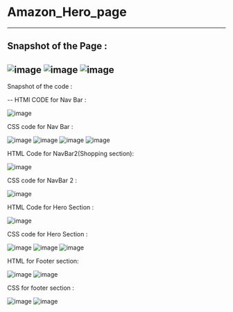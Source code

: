 # Amazon_Hero_page


-------

Snapshot of the Page : 
---

![image](https://github.com/Av0011/Amazon_Hero_page/assets/126654288/e539d6cb-c03f-4da8-9ec8-f668c59e30d3)
![image](https://github.com/Av0011/Amazon_Hero_page/assets/126654288/15719224-d522-42ee-84a6-9329e7c990cb)
![image](https://github.com/Av0011/Amazon_Hero_page/assets/126654288/dc3542cf-12db-404a-8f64-6273dc146243)
---------

Snapshot of the code :

--
HTMl CODE for Nav Bar : 

![image](https://github.com/Av0011/Amazon_Hero_page/assets/126654288/18574db4-14fa-4cfa-9e29-e57a88224929)


CSS code for Nav Bar : 

![image](https://github.com/Av0011/Amazon_Hero_page/assets/126654288/e8d0a2e1-7b36-485c-94e5-be8576bf8aec)
![image](https://github.com/Av0011/Amazon_Hero_page/assets/126654288/bbe7eed4-26cf-4fb3-b1a8-bb499de9dd74)
![image](https://github.com/Av0011/Amazon_Hero_page/assets/126654288/4465edde-0fd5-4398-9397-630187d15e64)
![image](https://github.com/Av0011/Amazon_Hero_page/assets/126654288/8cfd04a4-f424-4fd8-96d5-cb4ec17c8289)


HTML Code for NavBar2(Shopping section): 

![image](https://github.com/Av0011/Amazon_Hero_page/assets/126654288/c8885bf7-2ce9-4188-8b9b-c6aa091b2b38)

CSS code for NavBar 2 : 

![image](https://github.com/Av0011/Amazon_Hero_page/assets/126654288/1bbd467f-f406-433c-a826-56d9da83d2df)

HTML Code for Hero Section : 

![image](https://github.com/Av0011/Amazon_Hero_page/assets/126654288/14a384f5-31ea-4bd4-bdbd-c0f93b732eb0)

CSS code for Hero Section : 

![image](https://github.com/Av0011/Amazon_Hero_page/assets/126654288/654776f9-8d07-42c3-a05a-5dda8a1d3e49)
![image](https://github.com/Av0011/Amazon_Hero_page/assets/126654288/af9b9cb9-ea63-49a2-a4b6-e5c6c5924228)
![image](https://github.com/Av0011/Amazon_Hero_page/assets/126654288/bb1d5ed1-7bad-4fa4-a92b-c05c24cc2e23)


HTML for Footer section: 

![image](https://github.com/Av0011/Amazon_Hero_page/assets/126654288/7f572602-41f0-4e01-be55-ee84e38a0477)
![image](https://github.com/Av0011/Amazon_Hero_page/assets/126654288/c5dfa7c3-fca2-484f-a916-6031ba0ca397)


CSS for footer section : 

![image](https://github.com/Av0011/Amazon_Hero_page/assets/126654288/20048bc1-6786-4238-97eb-1cb9dc2e2f4a)
![image](https://github.com/Av0011/Amazon_Hero_page/assets/126654288/76a69a41-7e52-43c4-b53a-e4704883f319)
